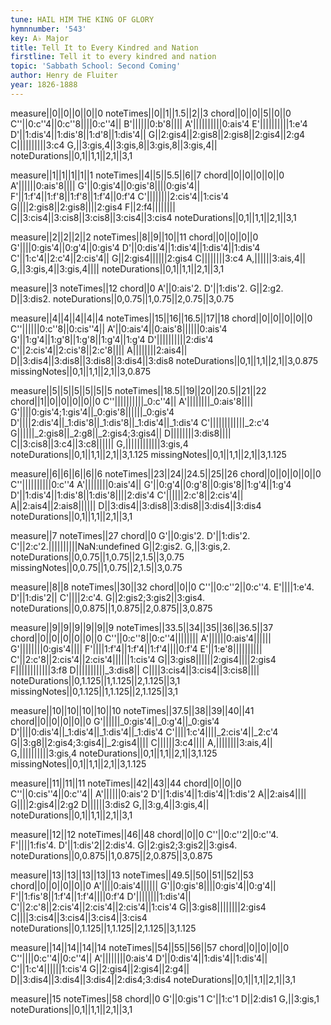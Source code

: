 ```yaml
---
tune: HAIL HIM THE KING OF GLORY
hymnnumber: '543'
key: A♭ Major
title: Tell It to Every Kindred and Nation
firstline: Tell it to every kindred and nation
topic: 'Sabbath School: Second Coming'
author: Henry de Fluiter
year: 1826-1888
---
```

measure||0||0||0||0||0
noteTimes||0||1||1.5||2||3
chord||0||0||5||0||0
C''||0:c''4||0:c''8||||0:c''4||
B'||||||0:b'8||||
A'||||||||||0:ais'4
E'||||||||||1:e'4
D'||1:dis'4||1:dis'8||1:d'8||1:dis'4||
G||2:gis4||2:gis8||2:gis8||2:gis4||2:g4
C||||||||||3:c4
G,||3:gis,4||3:gis,8||3:gis,8||3:gis,4||
noteDurations||0,1||1,1||2,1||3,1

measure||1||1||1||1||1
noteTimes||4||5||5.5||6||7
chord||0||0||0||0||0
A'||||||0:ais'8||||
G'||0:gis'4||0:gis'8||||0:gis'4||
F'||1:f'4||1:f'8||1:f'8||1:f'4||0:f'4
C'||||||||2:cis'4||1:cis'4
G||||2:gis8||2:gis8||||2:gis4
F||2:f4||||||||
C||3:cis4||3:cis8||3:cis8||3:cis4||3:cis4
noteDurations||0,1||1,1||2,1||3,1

measure||2||2||2||2
noteTimes||8||9||10||11
chord||0||0||0||0
G'||||0:gis'4||0:g'4||0:gis'4
D'||0:dis'4||1:dis'4||1:dis'4||1:dis'4
C'||1:c'4||2:c'4||2:cis'4||
G||2:gis4||||||2:gis4
C||||||||3:c4
A,||||||3:ais,4||
G,||3:gis,4||3:gis,4||||
noteDurations||0,1||1,1||2,1||3,1

measure||3
noteTimes||12
chord||0
A'||0:ais'2.
D'||1:dis'2.
G||2:g2.
D||3:dis2.
noteDurations||0,0.75||1,0.75||2,0.75||3,0.75

measure||4||4||4||4||4
noteTimes||15||16||16.5||17||18
chord||0||0||0||0||0
C''||||||0:c''8||0:cis''4||
A'||0:ais'4||0:ais'8||||||0:ais'4
G'||1:g'4||1:g'8||1:g'8||1:g'4||1:g'4
D'||||||||||2:dis'4
C'||2:cis'4||2:cis'8||2:c'8||||
A||||||||2:ais4||
D||3:dis4||3:dis8||3:dis8||3:dis4||3:dis8
noteDurations||0,1||1,1||2,1||3,0.875
missingNotes||0,1||1,1||2,1||3,0.875

measure||5||5||5||5||5||5
noteTimes||18.5||19||20||20.5||21||22
chord||1||0||0||0||0||0
C''||||||||||_0:c''4||
A'||||||||_0:ais'8||||
G'||||0:gis'4;1:gis'4||_0:gis'8||||||_0:gis'4
D'||||2:dis'4||_1:dis'8||_1:dis'8||_1:dis'4||_1:dis'4
C'||||||||||||_2:c'4
G||||||_2:gis8||_2:g8||_2:gis4;3:gis4||
D||||||||3:dis8||||
C||3:cis8||3:c4||3:c8||||||
G,||||||||||||3:gis,4
noteDurations||0,1||1,1||2,1||3,1.125
missingNotes||0,1||1,1||2,1||3,1.125

measure||6||6||6||6||6
noteTimes||23||24||24.5||25||26
chord||0||0||0||0||0
C''||||||||||0:c''4
A'||||||||0:ais'4||
G'||0:g'4||0:g'8||0:gis'8||1:g'4||1:g'4
D'||1:dis'4||1:dis'8||1:dis'8||||2:dis'4
C'||||||2:c'8||2:cis'4||
A||2:ais4||2:ais8||||||
D||3:dis4||3:dis8||3:dis8||3:dis4||3:dis4
noteDurations||0,1||1,1||2,1||3,1

measure||7
noteTimes||27
chord||0
G'||0:gis'2.
D'||1:dis'2.
C'||2:c'2.||||||||||NaN:undefined
G||2:gis2.
G,||3:gis,2.
noteDurations||0,0.75||1,0.75||2,1.5||3,0.75
missingNotes||0,0.75||1,0.75||2,1.5||3,0.75

measure||8||8
noteTimes||30||32
chord||0||0
C''||0:c''2||0:c''4.
E'||||1:e'4.
D'||1:dis'2||
C'||||2:c'4.
G||2:gis2;3:gis2||3:gis4.
noteDurations||0,0.875||1,0.875||2,0.875||3,0.875

measure||9||9||9||9||9||9
noteTimes||33.5||34||35||36||36.5||37
chord||0||0||0||0||0||0
C''||0:c''8||0:c''4||||||||
A'||||||0:ais'4||||||
G'||||||||0:gis'4||||
F'||||1:f'4||1:f'4||1:f'4||||0:f'4
E'||1:e'8||||||||||
C'||2:c'8||2:cis'4||2:cis'4||||||1:cis'4
G||3:gis8||||||2:gis4||||2:gis4
F||||||||||||3:f8
D||||||||||_3:dis8||
C||||3:cis4||3:cis4||3:cis8||||
noteDurations||0,1.125||1,1.125||2,1.125||3,1
missingNotes||0,1.125||1,1.125||2,1.125||3,1

measure||10||10||10||10||10
noteTimes||37.5||38||39||40||41
chord||0||0||0||0||0
G'||||||_0:gis'4||_0:g'4||_0:gis'4
D'||||0:dis'4||_1:dis'4||_1:dis'4||_1:dis'4
C'||||1:c'4||||_2:cis'4||_2:c'4
G||3:g8||2:gis4;3:gis4||_2:gis4||||
C||||||3:c4||||
A,||||||||3:ais,4||
G,||||||||||3:gis,4
noteDurations||0,1||1,1||2,1||3,1.125
missingNotes||0,1||1,1||2,1||3,1.125

measure||11||11||11
noteTimes||42||43||44
chord||0||0||0
C''||0:cis''4||0:c''4||
A'||||||0:ais'2
D'||1:dis'4||1:dis'4||1:dis'2
A||2:ais4||||
G||||2:gis4||2:g2
D||||||3:dis2
G,||3:g,4||3:gis,4||
noteDurations||0,1||1,1||2,1||3,1

measure||12||12
noteTimes||46||48
chord||0||0
C''||0:c''2||0:c''4.
F'||||1:fis'4.
D'||1:dis'2||2:dis'4.
G||2:gis2;3:gis2||3:gis4.
noteDurations||0,0.875||1,0.875||2,0.875||3,0.875

measure||13||13||13||13||13
noteTimes||49.5||50||51||52||53
chord||0||0||0||0||0
A'||||0:ais'4||||||
G'||0:gis'8||||0:gis'4||0:g'4||
F'||1:fis'8||1:f'4||1:f'4||||0:f'4
D'||||||||1:dis'4||
C'||2:c'8||2:cis'4||2:cis'4||2:cis'4||1:cis'4
G||3:gis8||||||||2:gis4
C||||3:cis4||3:cis4||3:cis4||3:cis4
noteDurations||0,1.125||1,1.125||2,1.125||3,1.125

measure||14||14||14||14
noteTimes||54||55||56||57
chord||0||0||0||0
C''||||0:c''4||0:c''4||
A'||||||||0:ais'4
D'||0:dis'4||1:dis'4||1:dis'4||
C'||1:c'4||||||1:cis'4
G||2:gis4||2:gis4||2:g4||
D||3:dis4||3:dis4||3:dis4||2:dis4;3:dis4
noteDurations||0,1||1,1||2,1||3,1

measure||15
noteTimes||58
chord||0
G'||0:gis'1
C'||1:c'1
D||2:dis1
G,||3:gis,1
noteDurations||0,1||1,1||2,1||3,1

